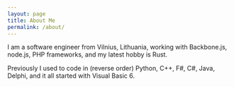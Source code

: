 ```yaml
---
layout: page
title: About Me
permalink: /about/
---
```


I am a software engineer from Vilnius, Lithuania, working with
Backbone.js, node.js, PHP frameworks, and my latest hobby
is Rust.

Previously I used to code in (reverse order) Python, C++, F#, C#, Java,
Delphi, and it all started with Visual Basic 6.
